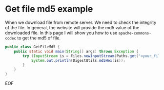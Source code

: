 # Get file md5 example
When we download file from remote server. We need to check the integrity of the file. In general, the website will provide 
the md5 value of the downloaded file. In this page I will show you how to use `apache-commons-codec` to get the md5 of file.
```java
public class GetFileMd5 {
    public static void main(String[] args) throws Exception {
        try (InputStream is = Files.newInputStream(Paths.get("<your_file_path>"))) {
            System.out.println(DigestUtils.md5Hex(is));
        }
    }
}
```

EOF